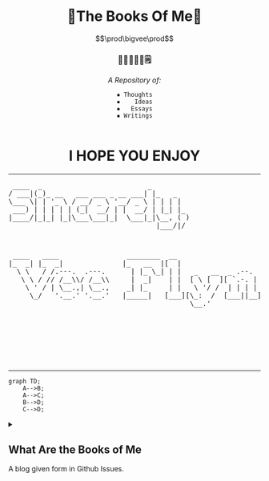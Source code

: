 
<div align="center">
  <h1>🔼The Books Of Me🔽</h1>
  <p>$$\prod\bigvee\prod$$</p>
  <h3>📓📘📕📗📔🗒️</h3>
  <p><i>A Repository of:</i></p>
  <code>▪️ Thoughts</code><br>
  <code>▪️    Ideas</code><br>
  <code>▪️   Essays</code><br>
  <code>▪️ Writings</code><br><br>
  <h1>I HOPE YOU ENJOY</h1>
  <hr>
  <div align="left"><pre>
 ____  _                         _         
/ ___|(_)_ __   ___ ___ _ __ ___| |_   _   
\___ \| | '_ \ / __/ _ \ '__/ _ \ | | | |  
 ___) | | | | | (_|  __/ | |  __/ | |_| |_ 
|____/|_|_| |_|\___\___|_|  \___|_|\__, ( )
                                   |___/|/ 
    
  </pre></div>
  <div align="right"><pre>
 ____   ____                ________  __                             
|_  _| |_  _|              |_   __  |[  |                            
  \ \   / /.---.  .---.      | |_ \_| | |   _   __  _ .--.   _ .--.  
   \ \ / // /__\\/ /__\\     |  _|    | |  [ \ [  ][ `.-. | [ `.-. | 
    \ ' / | \__.,| \__.,    _| |_     | |   \ '/ /  | | | |  | | | | 
     \_/   '.__.' '.__.'   |_____|   [___][\_:  /  [___||__][___||__]
                                           \__.'                     

  </pre></div>
  <br><br><br><br>
</div>

---

```mermaid
graph TD;
    A-->B;
    A-->C;
    B-->D;
    C-->D;
```


<details>
  <summary></summary>
</details>


## What Are the Books of Me

A blog given form in Github Issues.
